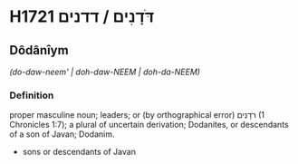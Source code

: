 # H1721 דֹּדָנִים / דדנים

## Dôdânîym

_(do-daw-neem' | doh-daw-NEEM | doh-da-NEEM)_

### Definition

proper masculine noun; leaders; or (by orthographical error) רֹדָנִים (1 Chronicles 1:7); a plural of uncertain derivation; Dodanites, or descendants of a son of Javan; Dodanim.

- sons or descendants of Javan
